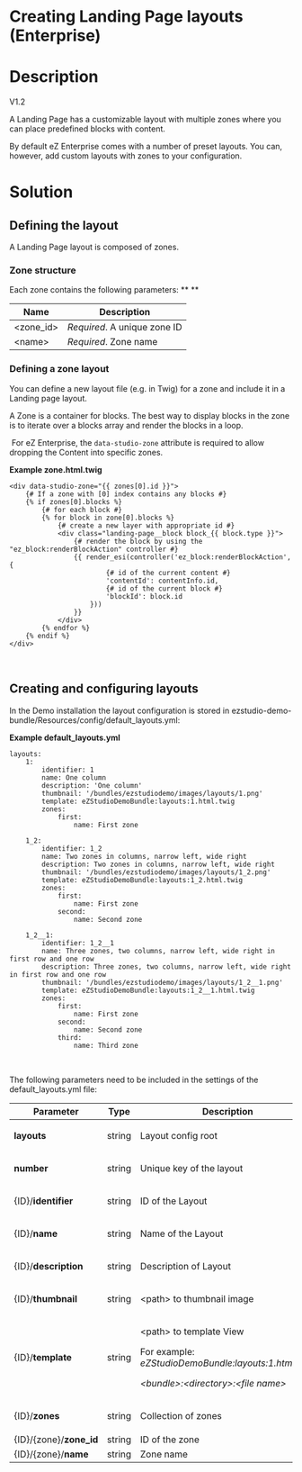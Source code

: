 #  Creating Landing Page layouts (Enterprise)

# Description

V1.2

A Landing Page has a customizable layout with multiple zones where you can place predefined blocks with content.

By default eZ Enterprise comes with a number of preset layouts. You can, however, add custom layouts with zones to your configuration.

# Solution

## Defining the layout

A Landing Page layout is composed of zones.

### Zone structure

Each zone contains the following parameters: **
**

| Name             | Description                  |
|------------------|------------------------------|
| &lt;zone\_id&gt; | *Required*. A unique zone ID |
| &lt;name&gt;     | *Required*. Zone name        |

### Defining a zone layout

You can define a new layout file (e.g. in Twig) for a zone and include it in a Landing page layout.

A Zone is a container for blocks. The best way to display blocks in the zone is to iterate over a blocks array and render the blocks in a loop.

 For eZ Enterprise, the `data-studio-zone` attribute is required to allow dropping the Content into specific zones.

**Example zone.html.twig**

```
<div data-studio-zone="{{ zones[0].id }}">                                       
    {# If a zone with [0] index contains any blocks #}
    {% if zones[0].blocks %}                                                    
        {# for each block #}
        {% for block in zone[0].blocks %}                                               
            {# create a new layer with appropriate id #}
            <div class="landing-page__block block_{{ block.type }}">            
                {# render the block by using the "ez_block:renderBlockAction" controller #}
                {{ render_esi(controller('ez_block:renderBlockAction', {        
                        {# id of the current content #}
                        'contentId': contentInfo.id,                            
                        {# id of the current block #}
                        'blockId': block.id                                     
                    }))
                }}
            </div>        
        {% endfor %}    
    {% endif %}
</div>
```

 

## Creating and configuring layouts

In the Demo installation the layout configuration is stored in ezstudio-demo-bundle/Resources/config/default\_layouts.yml:

**Example default\_layouts.yml**

```
layouts:
    1:  
        identifier: 1                       
        name: One column
        description: 'One column'
        thumbnail: '/bundles/ezstudiodemo/images/layouts/1.png'
        template: eZStudioDemoBundle:layouts:1.html.twig
        zones:
            first:
                name: First zone

    1_2:
        identifier: 1_2
        name: Two zones in columns, narrow left, wide right
        description: Two zones in columns, narrow left, wide right
        thumbnail: '/bundles/ezstudiodemo/images/layouts/1_2.png'
        template: eZStudioDemoBundle:layouts:1_2.html.twig
        zones:
            first:
                name: First zone
            second:
                name: Second zone

    1_2__1:   
        identifier: 1_2__1
        name: Three zones, two columns, narrow left, wide right in first row and one row
        description: Three zones, two columns, narrow left, wide right in first row and one row
        thumbnail: '/bundles/ezstudiodemo/images/layouts/1_2__1.png'
        template: eZStudioDemoBundle:layouts:1_2__1.html.twig
        zones:
            first:
                name: First zone
            second:
                name: Second zone
            third:
                name: Third zone
```

 

The following parameters need to be included in the settings of the default\_layouts.yml file:

<table>
<colgroup>
<col width="25%" />
<col width="25%" />
<col width="25%" />
<col width="25%" />
</colgroup>
<thead>
<tr class="header">
<th>Parameter</th>
<th>Type</th>
<th>Description</th>
<th>Required</th>
</tr>
</thead>
<tbody>
<tr class="odd">
<td><p><strong>layouts</strong></p></td>
<td>string</td>
<td>Layout config root</td>
<td>Yes</td>
</tr>
<tr class="even">
<td><p><strong>number</strong></p></td>
<td>string</td>
<td>Unique key of the layout</td>
<td>Yes</td>
</tr>
<tr class="odd">
<td><p>{ID}/<strong>identifier</strong></p></td>
<td>string</td>
<td>ID of the Layout</td>
<td>Yes</td>
</tr>
<tr class="even">
<td><p>{ID}/<strong>name</strong></p></td>
<td>string</td>
<td>Name of the Layout</td>
<td>Yes</td>
</tr>
<tr class="odd">
<td><p>{ID}/<strong>description</strong></p></td>
<td>string</td>
<td>Description of Layout</td>
<td>Yes</td>
</tr>
<tr class="even">
<td><p>{ID}/<strong>thumbnail</strong></p></td>
<td>string</td>
<td>&lt;path&gt; to thumbnail image</td>
<td>Yes</td>
</tr>
<tr class="odd">
<td><p>{ID}/<strong>template</strong></p></td>
<td>string</td>
<td><p>&lt;path&gt; to template View</p>
<p>For example:<br />
<em>eZStudioDemoBundle:layouts:1.html.twig</em></p>
<p><em>&lt;bundle&gt;:&lt;directory&gt;:&lt;file name&gt;</em></p></td>
<td>Yes</td>
</tr>
<tr class="even">
<td><p>{ID}/<strong>zones</strong></p></td>
<td>string</td>
<td><p>Collection of zones</p></td>
<td>Yes</td>
</tr>
<tr class="odd">
<td>{ID}/{zone}/<strong>zone_id</strong></td>
<td>string</td>
<td>ID of the zone</td>
<td>Yes</td>
</tr>
<tr class="even">
<td>{ID}/{zone}/<strong>name</strong></td>
<td>string</td>
<td>Zone name</td>
<td>Yes</td>
</tr>
</tbody>
</table>
